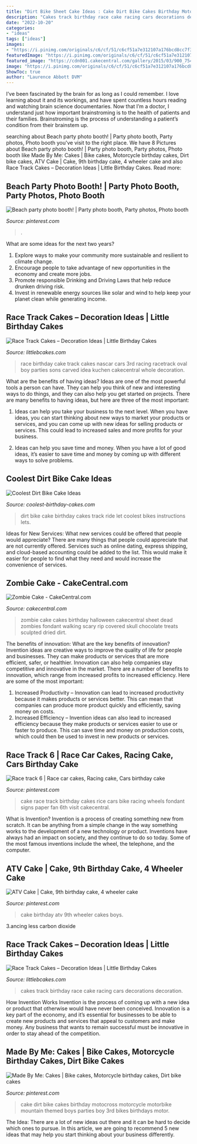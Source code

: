 ```yaml
---
title: "Dirt Bike Sheet Cake Ideas : Cake Dirt Bike Cakes Birthday Motocross Motorcycle Motorbike Mountain Themed Boys Parties Boy 3rd Bikes Birthdays Motor"
description: "Cakes track birthday race cake racing cars decorations decoration"
date: "2022-10-20"
categories:
- "ideas"
tags: ["ideas"]
images:
- "https://i.pinimg.com/originals/c6/cf/51/c6cf51a7e312107a176bcd8cc7f34c8d.jpg"
featuredImage: "https://i.pinimg.com/originals/c6/cf/51/c6cf51a7e312107a176bcd8cc7f34c8d.jpg"
featured_image: "https://cdn001.cakecentral.com/gallery/2015/03/900_754065w7gL_zombie-cake.jpg"
image: "https://i.pinimg.com/originals/c6/cf/51/c6cf51a7e312107a176bcd8cc7f34c8d.jpg"
ShowToc: true
author: "Laurence Abbott DVM"
---
```



I’ve been fascinated by the brain for as long as I could remember. I love learning about it and its workings, and have spent countless hours reading and watching brain science documentaries. Now that I’m a doctor, I understand just how important brainstroming is to the health of patients and their families. Brainstroming is the process of understanding a patient’s condition from their brainstem up.

	

		
searching about Beach party photo booth! | Party photo booth, Party photos, Photo booth you've visit to the right place. We have 8 Pictures about Beach party photo booth! | Party photo booth, Party photos, Photo booth like Made By Me: Cakes | Bike cakes, Motorcycle birthday cakes, Dirt bike cakes, ATV Cake | Cake, 9th birthday cake, 4 wheeler cake and also Race Track Cakes – Decoration Ideas | Little Birthday Cakes. Read more:
		
    
## Beach Party Photo Booth! | Party Photo Booth, Party Photos, Photo Booth

<img loading=lazy src="https://i.pinimg.com/originals/8f/28/6d/8f286d5ccb5004ecd46594cf121e9e48.jpg" onerror="this.onerror=null;this.src='https://tse4.mm.bing.net/th?id=OIP.wzzXidbLYpCKnwDBZQip3wHaEK&amp;pid=15.1';" alt="Beach party photo booth! | Party photo booth, Party photos, Photo booth">

_Source: pinterest.com_

>. 

	

What are some ideas for the next two years?
1. Explore ways to make your community more sustainable and resilient to climate change.
2. Encourage people to take advantage of new opportunities in the economy and create more jobs.
3. Promote responsible Drinking and Driving Laws that help reduce drunken driving risk.
4. Invest in renewable energy sources like solar and wind to help keep your planet clean while generating income.

    
## Race Track Cakes – Decoration Ideas | Little Birthday Cakes

<img loading=lazy src="http://www.littlebcakes.com/wp-content/uploads/2014/02/Race-Track-Cake.jpg" onerror="this.onerror=null;this.src='https://tse2.mm.bing.net/th?id=OIP.0QoHcFu92lDLmfC7oD0BkAHaFj&amp;pid=15.1';" alt="Race Track Cakes – Decoration Ideas | Little Birthday Cakes">

_Source: littlebcakes.com_

>race birthday cake track cakes nascar cars 3rd racing racetrack oval boy parties sons carved idea kuchen cakecentral whole decoration. 

	

What are the benefits of having ideas?
Ideas are one of the most powerful tools a person can have. They can help you think of new and interesting ways to do things, and they can also help you get started on projects. There are many benefits to having ideas, but here are three of the most important: 
1. Ideas can help you take your business to the next level. When you have ideas, you can start thinking about new ways to market your products or services, and you can come up with new ideas for selling products or services. This could lead to increased sales and more profits for your business. 

2. Ideas can help you save time and money. When you have a lot of good ideas, it’s easier to save time and money by coming up with different ways to solve problems.

    
## Coolest Dirt Bike Cake Ideas

<img loading=lazy src="http://www.coolest-birthday-cakes.com/images/dirt-bike-cake-1.jpg" onerror="this.onerror=null;this.src='https://tse2.mm.bing.net/th?id=OIP.-TWyzPqg4IUPqJaXHuXFwAHaFa&amp;pid=15.1';" alt="Coolest Dirt Bike Cake Ideas">

_Source: coolest-birthday-cakes.com_

>dirt bike cake birthday cakes track ride let coolest bikes instructions lets. 

	

Ideas for New Services: What new services could be offered that people would appreciate?
There are many things that people could appreciate that are not currently offered. Services such as online dating, express shipping, and cloud-based accounting could be added to the list. This would make it easier for people to find what they need and would increase the convenience of services.

    
## Zombie Cake - CakeCentral.com

<img loading=lazy src="https://cdn001.cakecentral.com/gallery/2015/03/900_754065w7gL_zombie-cake.jpg" onerror="this.onerror=null;this.src='https://tse2.mm.bing.net/th?id=OIP.jRScbadRUB4FK0ZGO5jyRwHaJ6&amp;pid=15.1';" alt="Zombie Cake - CakeCentral.com">

_Source: cakecentral.com_

>zombie cake cakes birthday halloween cakecentral sheet dead zombies fondant walking scary rip covered skull chocolate treats sculpted dried dirt. 

	

The benefits of innovation: What are the key benefits of innovation?
Invention ideas are creative ways to improve the quality of life for people and businesses. They can make products or services that are more efficient, safer, or healthier. Innovation can also help companies stay competitive and innovative in the market. There are a number of benefits to innovation, which range from increased profits to increased efficiency. Here are some of the most important: 
1. Increased Productivity – Innovation can lead to increased productivity because it makes products or services better. This can mean that companies can produce more product quickly and efficiently, saving money on costs. 
2. Increased Efficiency – Invention ideas can also lead to increased efficiency because they make products or services easier to use or faster to produce. This can save time and money on production costs, which could then be used to invest in new products or services.

    
## Race Track 6 | Race Car Cakes, Racing Cake, Cars Birthday Cake

<img loading=lazy src="https://i.pinimg.com/originals/57/fe/53/57fe530e332e87cd599af3b8aa7b5556.jpg" onerror="this.onerror=null;this.src='https://tse4.mm.bing.net/th?id=OIP.B9syYRCOud_QCBF8AZ-kdgHaFj&amp;pid=15.1';" alt="Race track 6 | Race car cakes, Racing cake, Cars birthday cake">

_Source: pinterest.com_

>cake race track birthday cakes rice cars bike racing wheels fondant signs paper fan 6th visit cakecentral. 

	

What is Invention?
Invention is a process of creating something new from scratch. It can be anything from a simple change in the way something works to the development of a new technology or product. Inventions have always had an impact on society, and they continue to do so today. Some of the most famous inventions include the wheel, the telephone, and the computer.

    
## ATV Cake | Cake, 9th Birthday Cake, 4 Wheeler Cake

<img loading=lazy src="https://i.pinimg.com/originals/48/a0/99/48a099a5bf56ef08d478e481438fc271.jpg" onerror="this.onerror=null;this.src='https://tse1.mm.bing.net/th?id=OIP.FFlOH_CamIFdJtHwk9KBDAHaJ4&amp;pid=15.1';" alt="ATV Cake | Cake, 9th birthday cake, 4 wheeler cake">

_Source: pinterest.com_

>cake birthday atv 9th wheeler cakes boys. 

	

3.ancing less carbon dioxide 

    
## Race Track Cakes – Decoration Ideas | Little Birthday Cakes

<img loading=lazy src="http://www.littlebcakes.com/wp-content/uploads/2014/02/Race-Track-Birthday-Cakes-Pictures.jpg" onerror="this.onerror=null;this.src='https://tse1.mm.bing.net/th?id=OIP.07VxAJiCFfgaljgjZqVdEwHaEj&amp;pid=15.1';" alt="Race Track Cakes – Decoration Ideas | Little Birthday Cakes">

_Source: littlebcakes.com_

>cakes track birthday race cake racing cars decorations decoration. 

	

How Invention Works
Invention is the process of coming up with a new idea or product that otherwise would have never been conceived. Innovation is a key part of the economy, and it’s essential for businesses to be able to create new products and services that appeal to customers and make money. Any business that wants to remain successful must be innovative in order to stay ahead of the competition.

    
## Made By Me: Cakes | Bike Cakes, Motorcycle Birthday Cakes, Dirt Bike Cakes

<img loading=lazy src="https://i.pinimg.com/originals/c6/cf/51/c6cf51a7e312107a176bcd8cc7f34c8d.jpg" onerror="this.onerror=null;this.src='https://tse1.mm.bing.net/th?id=OIP.9CecIUmH1mUAZLuqiDggBQHaLI&amp;pid=15.1';" alt="Made By Me: Cakes | Bike cakes, Motorcycle birthday cakes, Dirt bike cakes">

_Source: pinterest.com_

>cake dirt bike cakes birthday motocross motorcycle motorbike mountain themed boys parties boy 3rd bikes birthdays motor. 

	

The Idea:
There are a lot of new ideas out there and it can be hard to decide which ones to pursue. In this article, we are going to recommend 5 new ideas that may help you start thinking about your business differently.

